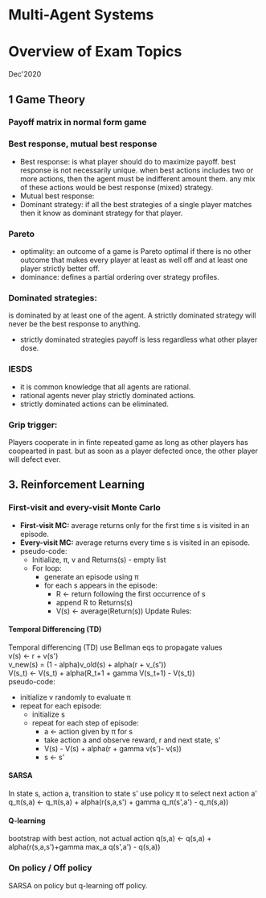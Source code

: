 # Multi-Agent Systems
# Overview of Exam Topics 
Dec'2020  
## 1 Game Theory
### Payoff matrix in normal form game 

### Best response, mutual best response 
- Best response: is what player should do to maximize payoff. best response is not necessarily unique. when best actions includes two or more actions, then the agent must be indifferent amount them. any mix of these actions would be best response (mixed) strategy. 
- Mutual best response: 
- Dominant strategy: if all the best strategies of a single player matches then it know as dominant strategy for that player. 

### Pareto 
- optimality: an outcome of a game is Pareto optimal if there is no other outcome that makes every player at least as well off and at least one player strictly better off. 
- dominance: defines a partial ordering over strategy profiles. 

### Dominated strategies: 
is dominated by at least one of the agent. A strictly dominated strategy will never be the best response to anything. 
- strictly dominated strategies payoff is less regardless what other player dose. 

### IESDS 
- it is common knowledge that all agents are rational. 
- rational agents never play strictly dominated actions. 
- strictly dominated actions can be eliminated. 

### Grip trigger:
Players cooperate in in finte repeated game as long as other players has coopearted in past. but as soon as a player defected once, the other player will defect ever.  

## 3. Reinforcement Learning

### First-visit and every-visit Monte Carlo 
- **First-visit MC:** average returns only for the first time s is visited in an episode. 
- **Every-visit MC:** average returns every time s is visited in an episode. 
- pseudo-code: 
    - Initialize, π, v and Returns(s) - empty list 
    - For loop:
        - generate an episode using π
        - for each s appears in the episode: 
            - R <- return following the first occurrence of s 
            - append R to Returns(s)
            - V(s) <- average(Return(s))
Update Rules:
#### Temporal Differencing (TD)
Temporal differencing (TD) use Bellman eqs to propagate values  
v(s) <- r + v(s')  
v_new(s) = (1 - alpha)v_old(s) + alpha(r + v_(s'))  
V(s_t) <- V(s_t) + alpha(R_t+1 + gamma V(s_t+1) - V(s_t))  
pseudo-code: 
- initialize v randomly to evaluate π 
- repeat for each episode: 
    - initialize s 
    - repeat for each step of episode: 
        - a <- action given by π for s 
        - take action a and observe reward, r and next state, s'
        - V(s) - V(s) + alpha(r + gamma v(s')- v(s))
        - s <- s' 
#### SARSA 
In state s, action a, transition to state s' use policy π to select next action a'
q_π(s,a) <- q_π(s,a) + alpha(r(s,a,s') + gamma q_π(s',a') - q_π(s,a))

#### Q-learning 
bootstrap with best action, not actual action
q(s,a) <- q(s,a) + alpha(r(s,a,s')+gamma max_a q(s',a') - q(s,a))

### On policy / Off policy 
SARSA on policy but q-learning off policy. 